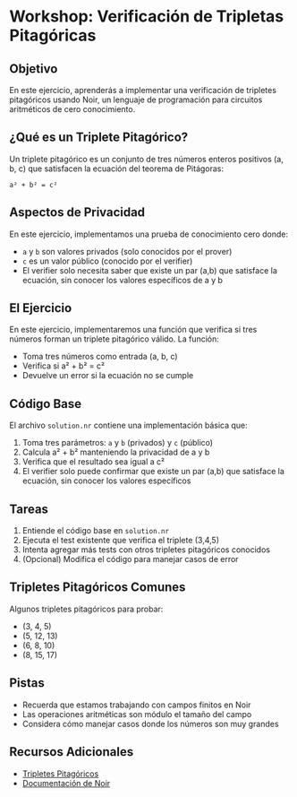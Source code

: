 # Workshop: Verificación de Tripletas Pitagóricas

## Objetivo
En este ejercicio, aprenderás a implementar una verificación de tripletes pitagóricos usando Noir, un lenguaje de programación para circuitos aritméticos de cero conocimiento.

## ¿Qué es un Triplete Pitagórico?
Un triplete pitagórico es un conjunto de tres números enteros positivos (a, b, c) que satisfacen la ecuación del teorema de Pitágoras:
```
a² + b² = c²
```

## Aspectos de Privacidad
En este ejercicio, implementamos una prueba de conocimiento cero donde:
- `a` y `b` son valores privados (solo conocidos por el prover)
- `c` es un valor público (conocido por el verifier)
- El verifier solo necesita saber que existe un par (a,b) que satisface la ecuación, sin conocer los valores específicos de a y b

## El Ejercicio
En este ejercicio, implementaremos una función que verifica si tres números forman un triplete pitagórico válido. La función:
- Toma tres números como entrada (a, b, c)
- Verifica si a² + b² = c²
- Devuelve un error si la ecuación no se cumple

## Código Base
El archivo `solution.nr` contiene una implementación básica que:
1. Toma tres parámetros: `a` y `b` (privados) y `c` (público)
2. Calcula a² + b² manteniendo la privacidad de a y b
3. Verifica que el resultado sea igual a c²
4. El verifier solo puede confirmar que existe un par (a,b) que satisface la ecuación, sin conocer los valores específicos

## Tareas
1. Entiende el código base en `solution.nr`
2. Ejecuta el test existente que verifica el triplete (3,4,5)
3. Intenta agregar más tests con otros tripletes pitagóricos conocidos
4. (Opcional) Modifica el código para manejar casos de error

## Tripletes Pitagóricos Comunes
Algunos tripletes pitagóricos para probar:
- (3, 4, 5)
- (5, 12, 13)
- (6, 8, 10)
- (8, 15, 17)

## Pistas
- Recuerda que estamos trabajando con campos finitos en Noir
- Las operaciones aritméticas son módulo el tamaño del campo
- Considera cómo manejar casos donde los números son muy grandes

## Recursos Adicionales
- [Tripletes Pitagóricos](https://es.wikipedia.org/wiki/Terna_pitag%C3%B3rica)
- [Documentación de Noir](https://docs.noir-lang.org/)

